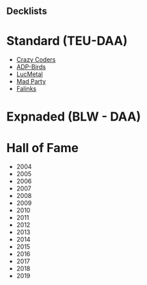 ## Decklists

# Standard (TEU-DAA)
- [Crazy Coders](https://joeygaffney.github.io/teamlit/res/decklists/standard/crazy-coders)
- [ADP-Birds](https://joeygaffney.github.io/teamlit/res/decklists/standard/adp-birds)
- [LucMetal](https://joeygaffney.github.io/teamlit/res/decklists/standard/lucmetal)
- [Mad Party](https://joeygaffney.github.io/teamlit/res/decklists/standard/mad-party)
- [Falinks](https://joeygaffney.github.io/teamlit/res/decklists/standard/falinks)

# Expnaded (BLW - DAA)

# Hall of Fame
- 2004
- 2005
- 2006
- 2007
- 2008
- 2009
- 2010
- 2011
- 2012
- 2013
- 2014
- 2015
- 2016
- 2017
- 2018
- 2019
